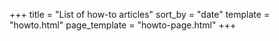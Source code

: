 +++
title = "List of how-to articles"
sort_by = "date"
template = "howto.html"
page_template = "howto-page.html"
+++

